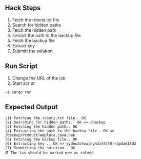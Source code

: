 ## Hack Steps

1. Fetch the robots.txt file
2. Search for hidden paths
3. Fetch the hidden path
4. Extract the path to the backup file
5. Fetch the backup file
6. Extract key
7. Submitt the solution

## Run Script

1. Change the URL of the lab
2. Start script

```
~$ cargo run
```

## Expected Output

```
⦗1⦘ Fetching the robots.txt file.. OK
⦗2⦘ Searching for hidden paths.. OK => /backup
⦗3⦘ Fetching the hidden path.. OK
⦗4⦘ Extracting the path to the backup file.. OK => /backup/ProductTemplate.java.bak
⦗5⦘ Fetching the backup file.. OK
⦗6⦘ Extracting key .. OK => xydew2o4wwjnyn3z444f8rn3pdad1ld2
⦗7⦘ Submitting the solution.. OK
🗹 The lab should be marked now as solved
```
